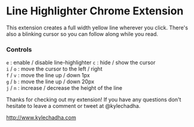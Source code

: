 # Line Highlighter Chrome Extension

This extension creates a full width yellow line wherever you click. There's also a blinking cursor so you can follow along while you read.

### Controls
   `e` : enable / disable line-highlighter
   `c` : hide / show the cursor  
   `i` / `o` : move the cursor to the left / right  
   `f` / `v` : move the line up / down 1px  
   `g` / `b` : move the line up / down 20px  
   `j` / `n` : increase / decrease the height of the line  

Thanks for checking out my extension! If you have any questions don't hesitate to leave a comment or tweet at @kylechadha.

http://www.kylechadha.com
